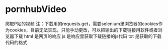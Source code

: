 # pornhubVideo
爬取P站的视频
注：下载用的requests.get，需要selenium里浏览器的cookies作为cookies，目前无法实现，只能手动更改，可以把输出的下载链接用软件或者浏览器下载
html 是网页的响应
js 是响应里获取下载链接的js代码
txt 是获取的下载代码的格式
